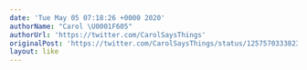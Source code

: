 ```yaml
---
date: 'Tue May 05 07:18:26 +0000 2020'
authorName: "Carol \U0001F605"
authorUrl: 'https://twitter.com/CarolSaysThings'
originalPost: 'https://twitter.com/CarolSaysThings/status/1257570333823041536'
layout: like
---
```

